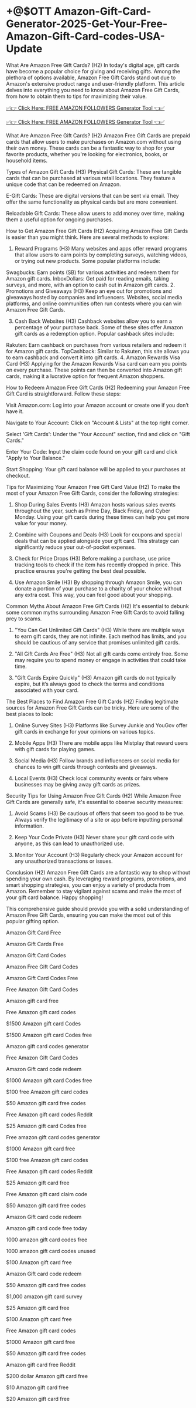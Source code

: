 # +@$OTT Amazon-Gift-Card-Generator-2025-Get-Your-Free-Amazon-Gift-Card-codes-USA-Update
What Are Amazon Free Gift Cards? (H2)
In today's digital age, gift cards have become a popular choice for giving and receiving gifts. Among the plethora of options available, Amazon Free Gift Cards stand out due to Amazon's extensive product range and user-friendly platform. This article delves into everything you need to know about Amazon Free Gift Cards, from how to obtain them to tips for maximizing their value.

[✅👉 Click Here: FREE AMAZON FOLLOWERS Generator Tool 👈✅](https://www.aeroned.com/getmedia/99a7fc84-0d1d-4b1c-b80f-7077afdf1dde/allgiftra.html.aspx)

[✅👉 Click Here: FREE AMAZON FOLLOWERS Generator Tool 👈✅](https://www.aeroned.com/getmedia/99a7fc84-0d1d-4b1c-b80f-7077afdf1dde/allgiftra.html.aspx)

What Are Amazon Free Gift Cards? (H2)
Amazon Free Gift Cards are prepaid cards that allow users to make purchases on Amazon.com without using their own money. These cards can be a fantastic way to shop for your favorite products, whether you're looking for electronics, books, or household items.

Types of Amazon Gift Cards (H3)
Physical Gift Cards: These are tangible cards that can be purchased at various retail locations. They feature a unique code that can be redeemed on Amazon.

E-Gift Cards: These are digital versions that can be sent via email. They offer the same functionality as physical cards but are more convenient.

Reloadable Gift Cards: These allow users to add money over time, making them a useful option for ongoing purchases.

How to Get Amazon Free Gift Cards (H2)
Acquiring Amazon Free Gift Cards is easier than you might think. Here are several methods to explore:

1. Reward Programs (H3)
Many websites and apps offer reward programs that allow users to earn points by completing surveys, watching videos, or trying out new products. Some popular platforms include:

Swagbucks: Earn points (SB) for various activities and redeem them for Amazon gift cards.
InboxDollars: Get paid for reading emails, taking surveys, and more, with an option to cash out in Amazon gift cards.
2. Promotions and Giveaways (H3)
Keep an eye out for promotions and giveaways hosted by companies and influencers. Websites, social media platforms, and online communities often run contests where you can win Amazon Free Gift Cards.

3. Cash Back Websites (H3)
Cashback websites allow you to earn a percentage of your purchase back. Some of these sites offer Amazon gift cards as a redemption option. Popular cashback sites include:

Rakuten: Earn cashback on purchases from various retailers and redeem it for Amazon gift cards.
TopCashback: Similar to Rakuten, this site allows you to earn cashback and convert it into gift cards.
4. Amazon Rewards Visa Card (H3)
Applying for the Amazon Rewards Visa card can earn you points on every purchase. These points can then be converted into Amazon gift cards, making it a lucrative option for frequent Amazon shoppers.

How to Redeem Amazon Free Gift Cards (H2)
Redeeming your Amazon Free Gift Card is straightforward. Follow these steps:

Visit Amazon.com: Log into your Amazon account or create one if you don’t have it.

Navigate to Your Account: Click on "Account & Lists" at the top right corner.

Select 'Gift Cards': Under the "Your Account" section, find and click on "Gift Cards."

Enter Your Code: Input the claim code found on your gift card and click "Apply to Your Balance."

Start Shopping: Your gift card balance will be applied to your purchases at checkout.

Tips for Maximizing Your Amazon Free Gift Card Value (H2)
To make the most of your Amazon Free Gift Cards, consider the following strategies:

1. Shop During Sales Events (H3)
Amazon hosts various sales events throughout the year, such as Prime Day, Black Friday, and Cyber Monday. Using your gift cards during these times can help you get more value for your money.

2. Combine with Coupons and Deals (H3)
Look for coupons and special deals that can be applied alongside your gift card. This strategy can significantly reduce your out-of-pocket expenses.

3. Check for Price Drops (H3)
Before making a purchase, use price tracking tools to check if the item has recently dropped in price. This practice ensures you're getting the best deal possible.

4. Use Amazon Smile (H3)
By shopping through Amazon Smile, you can donate a portion of your purchase to a charity of your choice without any extra cost. This way, you can feel good about your shopping.

Common Myths About Amazon Free Gift Cards (H2)
It's essential to debunk some common myths surrounding Amazon Free Gift Cards to avoid falling prey to scams.

1. "You Can Get Unlimited Gift Cards" (H3)
While there are multiple ways to earn gift cards, they are not infinite. Each method has limits, and you should be cautious of any service that promises unlimited gift cards.

2. "All Gift Cards Are Free" (H3)
Not all gift cards come entirely free. Some may require you to spend money or engage in activities that could take time.

3. "Gift Cards Expire Quickly" (H3)
Amazon gift cards do not typically expire, but it’s always good to check the terms and conditions associated with your card.

The Best Places to Find Amazon Free Gift Cards (H2)
Finding legitimate sources for Amazon Free Gift Cards can be tricky. Here are some of the best places to look:

1. Online Survey Sites (H3)
Platforms like Survey Junkie and YouGov offer gift cards in exchange for your opinions on various topics.

2. Mobile Apps (H3)
There are mobile apps like Mistplay that reward users with gift cards for playing games.

3. Social Media (H3)
Follow brands and influencers on social media for chances to win gift cards through contests and giveaways.

4. Local Events (H3)
Check local community events or fairs where businesses may be giving away gift cards as prizes.

Security Tips for Using Amazon Free Gift Cards (H2)
While Amazon Free Gift Cards are generally safe, it's essential to observe security measures:

1. Avoid Scams (H3)
Be cautious of offers that seem too good to be true. Always verify the legitimacy of a site or app before inputting personal information.

2. Keep Your Code Private (H3)
Never share your gift card code with anyone, as this can lead to unauthorized use.

3. Monitor Your Account (H3)
Regularly check your Amazon account for any unauthorized transactions or issues.

Conclusion (H2)
Amazon Free Gift Cards are a fantastic way to shop without spending your own cash. By leveraging reward programs, promotions, and smart shopping strategies, you can enjoy a variety of products from Amazon. Remember to stay vigilant against scams and make the most of your gift card balance. Happy shopping!

This comprehensive guide should provide you with a solid understanding of Amazon Free Gift Cards, ensuring you can make the most out of this popular gifting option.

Amazon Gift Card Free

Amazon Gift Cards Free

Amazon Gift Card Codes

Amazon Free Gift Card Codes

Amazon Gift Card Codes Free

Free Amazon Gift Card Codes

Amazon gift card free

Free Amazon gift card codes

$1500 Amazon gift card Codes

$1500 Amazon gift card Codes free

Amazon gift card codes generator

Free Amazon Gift Card Codes

Amazon Gift card code redeem

$1000 Amazon gift card Codes free

$100 free Amazon gift card codes

$50 Amazon gift card free codes

Free Amazon gift card codes Reddit

$25 Amazon gift card Codes free

Free amazon gift card codes generator

$1000 Amazon gift card free

$100 free Amazon gift card codes

Free Amazon gift card codes Reddit

$25 Amazon gift card free

Free Amazon gift card claim code

$50 Amazon gift card free codes

Amazon Gift card code redeem

Amazon gift card code free today

1000 amazon gift card codes free

1000 amazon gift card codes unused

$100 Amazon gift card free

Amazon Gift card code redeem

$50 Amazon gift card free codes

$1,000 amazon gift card survey

$25 Amazon gift card free

$100 Amazon gift card free

Free Amazon gift card codes

$1000 Amazon gift card free

$50 Amazon gift card free codes

Amazon gift card free Reddit

$200 dollar Amazon gift card free

$10 Amazon gift card free

$20 Amazon gift card free
